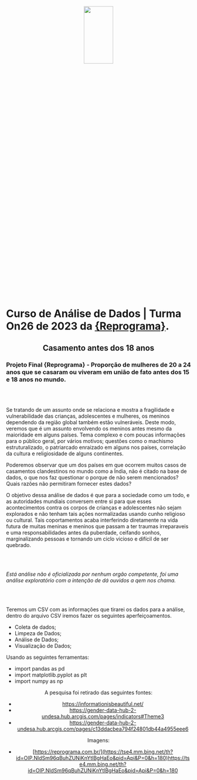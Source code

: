 <h1 align="center">

<p align="center">
<img src= "https://observatorio3setor.org.br/wp-content/uploads/2023/07/casamento-infantil.jpg" width="40%" height="20%"/>
</p>

# Curso de Análise de Dados | Turma On26 de 2023 da [{Reprograma}](https://www.reprograma.com.br/).

## <p align="center"><b> Casamento antes dos 18 anos </b>  <p>

###  Projeto Final {Reprograma} - Proporção de mulheres de 20 a 24 anos que se casaram ou viveram em união de fato antes dos 15 e 18 anos no mundo. 


<br>
<br>
<p align="center">

<p align="center">
  
  Se tratando de um assunto onde se relaciona e mostra a fragilidade e vulnerabilidade das crianças, adolescentes e mulheres, os meninos dependendo da região global também estão vulneráveis. Deste modo, veremos que é um assunto envolvendo os meninos antes mesmo da maioridade em alguns países. Tema complexo e com poucas informações para o público geral, por vários motivos; questões como o machismo estruturalizado, o patriarcado enraizado em alguns nos países, correlação da cultura e religiosidade de alguns continentes. 
 
 Poderemos observar que um dos países em que  ocorrem muitos casos de casamentos clandestinos no mundo como a Índia, não é citado na base de dados, o que nos faz questionar o porque de não serem mencionados? Quais razões não permitiram fornecer estes dados?
 
 O objetivo dessa análise de dados é que para a sociedade como um todo, e as autoridades mundiais conversem entre si para que esses acontecimentos contra os corpos de crianças e adolescentes não sejam explorados e não tenham tais ações normalizadas usando cunho religioso ou cultural. Tais coportamentos acaba interferindo diretamente na vida futura de muitas meninas e meninos que passam a ter traumas irreparaveis e uma responsabilidades antes da puberdade, ceifando sonhos, marginalizando pessoas e tornando um ciclo vicioso e difícil de ser quebrado. 

<br>
<br>

 *Está análise não é oficializada por nenhum orgão competente, foi uma análise exploratório com a intenção de dá ouvidos a qem nos chama.*
 
<br>
<br>
 

Teremos um CSV com as informações que tirarei os dados para a análise, dentro do arquivo CSV iremos fazer os seguintes aperfeiçoamentos. 

* Coleta de dados;
* Limpeza de Dados;    
* Análise de Dados;
* Visualização de Dados;


Usando as seguintes ferramentas:
* import pandas as pd
* import matplotlib.pyplot as plt
* import numpy as np
<center>

A pesquisa foi retirado das seguintes fontes:
* https://informationisbeautiful.net/
* https://gender-data-hub-2-undesa.hub.arcgis.com/pages/indicators#Theme3
* https://gender-data-hub-2-undesa.hub.arcgis.com/pages/c13ddacbea794f24801db44a4955eee6

Imagens: 
* [https://reprograma.com.br/](https://tse4.mm.bing.net/th?id=OIP.NldSm96qBuhZUNiKnYtlBgHaEo&pid=Api&P=0&h=180)https://tse4.mm.bing.net/th?id=OIP.NldSm96qBuhZUNiKnYtlBgHaEo&pid=Api&P=0&h=180
